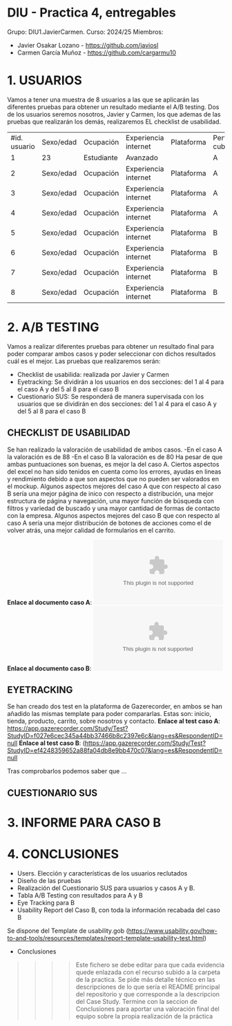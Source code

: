 # DIU - Practica 4, entregables


Grupo: DIU1.JavierCarmen.  Curso: 2024/25
Miembros:
 * Javier Osakar Lozano - https://github.com/javiosl
 * Carmen García Muñoz - https://github.com/cargarmu10

# 1. USUARIOS
Vamos a tener una muestra de 8 usuarios a las que se aplicarán las diferentes pruebas para obtener un resultado mediante el A/B testing. Dos de los usuarios seremos nosotros, Javier y Carmen, los que ademas de las pruebas que realizarán los demás, realizaremos EL checklist de usabilidad.

|   |   |   |   |   |   |   |   |
|---|---|---|---|---|---|---|---|
|#id. usuario|Sexo/edad|Ocupación|Experiencia internet|Plataforma|Perfil cubierto|TEST|SUS score|
|1|23|Estudiante|Avanzado||A|||
|2|Sexo/edad|Ocupación|Experiencia internet|Plataforma|A|TEST|SUS score|
|3|Sexo/edad|Ocupación|Experiencia internet|Plataforma|A|TEST|SUS score|
|4|Sexo/edad|Ocupación|Experiencia internet|Plataforma|A|TEST|SUS score|
|5|Sexo/edad|Ocupación|Experiencia internet|Plataforma|B|TEST|SUS score|
|6|Sexo/edad|Ocupación|Experiencia internet|Plataforma|B|TEST|SUS score|
|7|Sexo/edad|Ocupación|Experiencia internet|Plataforma|B|TEST|SUS score|
|8|Sexo/edad|Ocupación|Experiencia internet|Plataforma|B|TEST|SUS score|


# 2. A/B TESTING
Vamos a realizar diferentes pruebas para obtener un resultado final para poder comparar ambos casos y poder seleccionar con dichos resultados cuál es el mejor.
Las pruebas que realizaremos serán:
  - Checklist de usabilida: realizada por Javier y Carmen
  - Eyetracking: Se dividirán a los usuarios en dos secciones: del 1 al 4 para el caso A y del 5 al 8 para el caso B
  - Cuestionario SUS: Se responderá de manera supervisada con los usuarios que se dividirán en dos secciones: del 1 al 4 para el caso A y del 5 al 8 para el caso B

## CHECKLIST DE USABILIDAD
Se han realizado la valoración de usabilidad de ambos casos.
-En el caso A la valoración es de 88
-En el caso B la valoración es de 80
Ha pesar de que ambas puntuaciones son buenas, es mejor la del caso A.
Ciertos aspectos del excel no han sido tenidos en cuenta como los errores, ayudas en lineas y rendimiento debido a que son aspectos que no pueden ser valorados en el mockup. 
Algunos aspectos mejores del caso A que con respecto al caso B sería una mejor página de inico con respecto a distribución, una mejor estructura de página y navegación, una mayor función de búsqueda con filtros y variedad de buscado y una mayor cantidad de formas de contacto con la empresa.
Algunos aspectos mejores del caso B que con respecto al caso A sería una mejor distribución de botones de acciones como el de volver atrás, una mejor calidad de formularios en el carrito.

**Enlace al documento caso A**: ![Caso A](Usability-review-casoA.xlsx) 
**Enlace al documento caso B**: ![Caso B](Usability-review-casoB.xlsx) 

## EYETRACKING
Se han creado dos test en la plataforma de Gazerecorder, en ambos se han añadido las mismas template para poder compararlas. Estas son: inicio, tienda, producto, carrito, sobre nosotros y contacto.
**Enlace al test caso A**: https://app.gazerecorder.com/Study/Test?StudyID=f027e6cec345a44bb37466b8c2397e6c&lang=es&RespondentID=null
**Enlace al test caso B**: (https://app.gazerecorder.com/Study/Test?StudyID=ef4248359652a88fa04db8e9bb470c07&lang=es&RespondentID=null

Tras comprobarlos podemos saber que ...

## CUESTIONARIO SUS


# 3. INFORME PARA CASO B


# 4. CONCLUSIONES



- Users. Elección y características de los usuarios reclutados
- Diseño de las pruebas
- Realización del Cuestionario SUS para usuarios y casos A y B.
- Tabla A/B Testing con resultados para A y B
- Eye Tracking para B
- Usability Report del Caso B, con toda la información recabada del caso B

Se dispone del Template de usability.gob (https://www.usability.gov/how-to-and-tools/resources/templates/report-template-usability-test.html) 
- Conclusiones

>>>> Este fichero se debe editar para que cada evidencia quede enlazada con el recurso subido a la carpeta de la practica. Se pide más detalle técnico en las descripciones de lo que sería el README principal del repositorio y que corresponde a la descripcion del Case Study.
>>>> Termine con la seccion de Conclusiones para aportar una valoración final del equipo sobre la propia realización de la práctica
